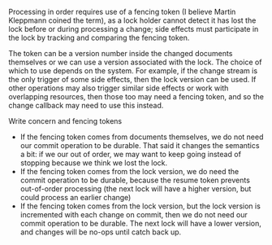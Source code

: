 Processing in order requires use of a fencing token (I believe Martin Kleppmann coined the term), as
a lock holder cannot detect it has lost the lock before or during processing a change; side effects
must participate in the lock by tracking and comparing the fencing token.

The token can be a version number inside the changed documents themselves or we can use a version
associated with the lock. The choice of which to use depends on the system. For example, if the
change stream is the only trigger of some side effects, then the lock version can be used. If other
operations may also trigger similar side effects or work with overlapping resources, then those too
may need a fencing token, and so the change callback may need to use this instead.

Write concern and fencing tokens

- If the fencing token comes from documents themselves, we do not need our commit operation to be
durable. That said it changes the semantics a bit: if we our out of order, we may want to keep going
instead of stopping because we think we lost the lock.
- If the fencing token comes from the lock version, we do need the commit operation to be durable,
because the resume token prevents out-of-order processing (the next lock will have a higher version,
but could process an earlier change)
- If the fencing token comes from the lock version, but the lock version is incremented with each
change on commit, then we do not need our commit operation to be durable. The next lock will have a
lower version, and changes will be no-ops until catch back up.
